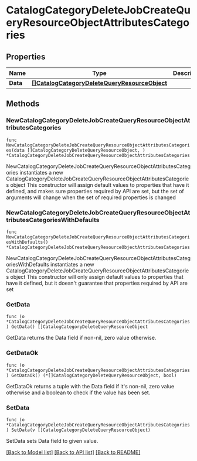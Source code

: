 # CatalogCategoryDeleteJobCreateQueryResourceObjectAttributesCategories

## Properties

Name | Type | Description | Notes
------------ | ------------- | ------------- | -------------
**Data** | [**[]CatalogCategoryDeleteQueryResourceObject**](CatalogCategoryDeleteQueryResourceObject.md) |  | 

## Methods

### NewCatalogCategoryDeleteJobCreateQueryResourceObjectAttributesCategories

`func NewCatalogCategoryDeleteJobCreateQueryResourceObjectAttributesCategories(data []CatalogCategoryDeleteQueryResourceObject, ) *CatalogCategoryDeleteJobCreateQueryResourceObjectAttributesCategories`

NewCatalogCategoryDeleteJobCreateQueryResourceObjectAttributesCategories instantiates a new CatalogCategoryDeleteJobCreateQueryResourceObjectAttributesCategories object
This constructor will assign default values to properties that have it defined,
and makes sure properties required by API are set, but the set of arguments
will change when the set of required properties is changed

### NewCatalogCategoryDeleteJobCreateQueryResourceObjectAttributesCategoriesWithDefaults

`func NewCatalogCategoryDeleteJobCreateQueryResourceObjectAttributesCategoriesWithDefaults() *CatalogCategoryDeleteJobCreateQueryResourceObjectAttributesCategories`

NewCatalogCategoryDeleteJobCreateQueryResourceObjectAttributesCategoriesWithDefaults instantiates a new CatalogCategoryDeleteJobCreateQueryResourceObjectAttributesCategories object
This constructor will only assign default values to properties that have it defined,
but it doesn't guarantee that properties required by API are set

### GetData

`func (o *CatalogCategoryDeleteJobCreateQueryResourceObjectAttributesCategories) GetData() []CatalogCategoryDeleteQueryResourceObject`

GetData returns the Data field if non-nil, zero value otherwise.

### GetDataOk

`func (o *CatalogCategoryDeleteJobCreateQueryResourceObjectAttributesCategories) GetDataOk() (*[]CatalogCategoryDeleteQueryResourceObject, bool)`

GetDataOk returns a tuple with the Data field if it's non-nil, zero value otherwise
and a boolean to check if the value has been set.

### SetData

`func (o *CatalogCategoryDeleteJobCreateQueryResourceObjectAttributesCategories) SetData(v []CatalogCategoryDeleteQueryResourceObject)`

SetData sets Data field to given value.



[[Back to Model list]](../README.md#documentation-for-models) [[Back to API list]](../README.md#documentation-for-api-endpoints) [[Back to README]](../README.md)



